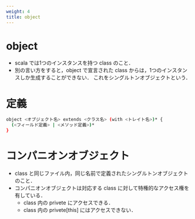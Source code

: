 ```yaml
---
weight: 4
title: object
---
```


# object
- scala では1つのインスタンスを持つ class のこと．
- 別の言い方をすると，object で宣言された class からは，1つのインスタンスしか生成することができない．
これをシングルトンオブジェクトという．

# 定義
```bash
object <オブジェクト名> extends <クラス名> (with <トレイト名>)* {
  (<フィールド定義> | <メソッド定義>)*
}
```

# コンパニオンオブジェクト
- class と同じファイル内，同じ名前で定義されたシングルトンオブジェクトのこと．
- コンパニオンオブジェクトは対応する class に対して特権的なアクセス権を有している．
  - class 内の privete にアクセスできる．
  - class 内の privete[this] にはアクセスできない．
